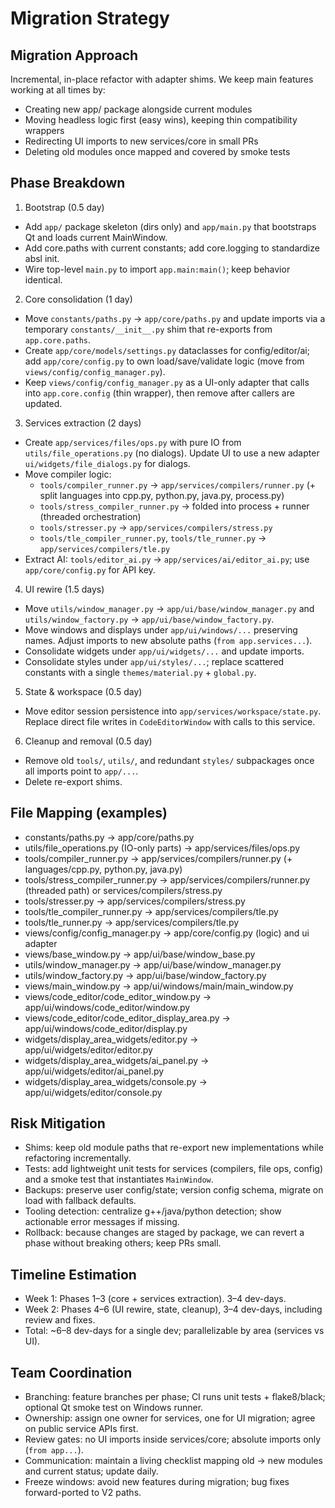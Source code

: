 # Migration Strategy

## Migration Approach

Incremental, in-place refactor with adapter shims. We keep main features working at all times by:
- Creating new app/ package alongside current modules
- Moving headless logic first (easy wins), keeping thin compatibility wrappers
- Redirecting UI imports to new services/core in small PRs
- Deleting old modules once mapped and covered by smoke tests

## Phase Breakdown

1) Bootstrap (0.5 day)
- Add `app/` package skeleton (dirs only) and `app/main.py` that bootstraps Qt and loads current MainWindow.
- Add core.paths with current constants; add core.logging to standardize absl init.
- Wire top-level `main.py` to import `app.main:main()`; keep behavior identical.

2) Core consolidation (1 day)
- Move `constants/paths.py` -> `app/core/paths.py` and update imports via a temporary `constants/__init__.py` shim that re-exports from `app.core.paths`.
- Create `app/core/models/settings.py` dataclasses for config/editor/ai; add `app/core/config.py` to own load/save/validate logic (move from `views/config/config_manager.py`).
- Keep `views/config/config_manager.py` as a UI-only adapter that calls into `app.core.config` (thin wrapper), then remove after callers are updated.

3) Services extraction (2 days)
- Create `app/services/files/ops.py` with pure IO from `utils/file_operations.py` (no dialogs). Update UI to use a new adapter `ui/widgets/file_dialogs.py` for dialogs.
- Move compiler logic:
  - `tools/compiler_runner.py` -> `app/services/compilers/runner.py` (+ split languages into cpp.py, python.py, java.py, process.py)
  - `tools/stress_compiler_runner.py` -> folded into process + runner (threaded orchestration)
  - `tools/stresser.py` -> `app/services/compilers/stress.py`
  - `tools/tle_compiler_runner.py`, `tools/tle_runner.py` -> `app/services/compilers/tle.py`
- Extract AI: `tools/editor_ai.py` -> `app/services/ai/editor_ai.py`; use `app/core/config.py` for API key.

4) UI rewire (1.5 days)
- Move `utils/window_manager.py` -> `app/ui/base/window_manager.py` and `utils/window_factory.py` -> `app/ui/base/window_factory.py`.
- Move windows and displays under `app/ui/windows/...` preserving names. Adjust imports to new absolute paths (`from app.services...`).
- Consolidate widgets under `app/ui/widgets/...` and update imports.
- Consolidate styles under `app/ui/styles/...`; replace scattered constants with a single `themes/material.py` + `global.py`.

5) State & workspace (0.5 day)
- Move editor session persistence into `app/services/workspace/state.py`. Replace direct file writes in `CodeEditorWindow` with calls to this service.

6) Cleanup and removal (0.5 day)
- Remove old `tools/`, `utils/`, and redundant `styles/` subpackages once all imports point to `app/...`.
- Delete re-export shims.

## File Mapping (examples)

- constants/paths.py → app/core/paths.py
- utils/file_operations.py (IO-only parts) → app/services/files/ops.py
- tools/compiler_runner.py → app/services/compilers/runner.py (+ languages/cpp.py, python.py, java.py)
- tools/stress_compiler_runner.py → app/services/compilers/runner.py (threaded path) or services/compilers/stress.py
- tools/stresser.py → app/services/compilers/stress.py
- tools/tle_compiler_runner.py → app/services/compilers/tle.py
- tools/tle_runner.py → app/services/compilers/tle.py
- views/config/config_manager.py → app/core/config.py (logic) and ui adapter
- views/base_window.py → app/ui/base/window_base.py
- utils/window_manager.py → app/ui/base/window_manager.py
- utils/window_factory.py → app/ui/base/window_factory.py
- views/main_window.py → app/ui/windows/main/main_window.py
- views/code_editor/code_editor_window.py → app/ui/windows/code_editor/window.py
- views/code_editor/code_editor_display_area.py → app/ui/windows/code_editor/display.py
- widgets/display_area_widgets/editor.py → app/ui/widgets/editor/editor.py
- widgets/display_area_widgets/ai_panel.py → app/ui/widgets/editor/ai_panel.py
- widgets/display_area_widgets/console.py → app/ui/widgets/editor/console.py

## Risk Mitigation

- Shims: keep old module paths that re-export new implementations while refactoring incrementally.
- Tests: add lightweight unit tests for services (compilers, file ops, config) and a smoke test that instantiates `MainWindow`.
- Backups: preserve user config/state; version config schema, migrate on load with fallback defaults.
- Tooling detection: centralize g++/java/python detection; show actionable error messages if missing.
- Rollback: because changes are staged by package, we can revert a phase without breaking others; keep PRs small.

## Timeline Estimation

- Week 1: Phases 1–3 (core + services extraction). 3–4 dev-days.
- Week 2: Phases 4–6 (UI rewire, state, cleanup), 3–4 dev-days, including review and fixes.
- Total: ~6–8 dev-days for a single dev; parallelizable by area (services vs UI).

## Team Coordination

- Branching: feature branches per phase; CI runs unit tests + flake8/black; optional Qt smoke test on Windows runner.
- Ownership: assign one owner for services, one for UI migration; agree on public service APIs first.
- Review gates: no UI imports inside services/core; absolute imports only (`from app...`).
- Communication: maintain a living checklist mapping old → new modules and current status; update daily.
- Freeze windows: avoid new features during migration; bug fixes forward-ported to V2 paths.
